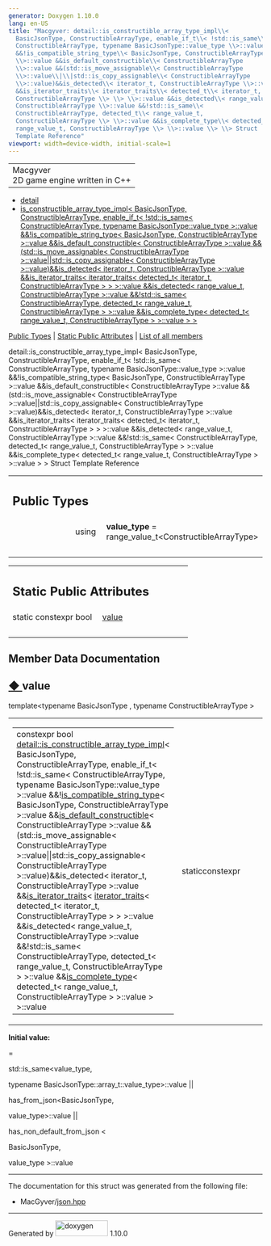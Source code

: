 ```yaml
---
generator: Doxygen 1.10.0
lang: en-US
title: "Macgyver: detail::is_constructible_array_type_impl\\<
  BasicJsonType, ConstructibleArrayType, enable_if_t\\< !std::is_same\\<
  ConstructibleArrayType, typename BasicJsonType::value_type \\>::value
  &&!is_compatible_string_type\\< BasicJsonType, ConstructibleArrayType
  \\>::value &&is_default_constructible\\< ConstructibleArrayType
  \\>::value &&(std::is_move_assignable\\< ConstructibleArrayType
  \\>::value\\|\\|std::is_copy_assignable\\< ConstructibleArrayType
  \\>::value)&&is_detected\\< iterator_t, ConstructibleArrayType \\>::value
  &&is_iterator_traits\\< iterator_traits\\< detected_t\\< iterator_t,
  ConstructibleArrayType \\> \\> \\>::value &&is_detected\\< range_value_t,
  ConstructibleArrayType \\>::value &&!std::is_same\\<
  ConstructibleArrayType, detected_t\\< range_value_t,
  ConstructibleArrayType \\> \\>::value &&is_complete_type\\< detected_t\\<
  range_value_t, ConstructibleArrayType \\> \\>::value \\> \\> Struct
  Template Reference"
viewport: width=device-width, initial-scale=1
---
```


<div id="top">

<div id="titlearea">

<table data-cellspacing="0" data-cellpadding="0">
<colgroup>
<col style="width: 100%" />
</colgroup>
<tbody>
<tr id="projectrow" class="odd">
<td id="projectalign"><div id="projectname">
Macgyver
</div>
<div id="projectbrief">
2D game engine written in C++
</div></td>
</tr>
</tbody>
</table>

</div>

<div id="main-nav">

</div>

<div id="nav-path" class="navpath">

- <a href="namespacedetail.html" class="el">detail</a>
- <a
  href="structdetail_1_1is__constructible__array__type__impl_3_01_basic_json_type_00_01_constructible_ar54e545c8083fe861c90a40ff938a22b7.html"
  class="el">is_constructible_array_type_impl&lt; BasicJsonType,
  ConstructibleArrayType, enable_if_t&lt; !std::is_same&lt;
  ConstructibleArrayType, typename BasicJsonType::value_type &gt;::value
  &amp;&amp;!is_compatible_string_type&lt; BasicJsonType,
  ConstructibleArrayType &gt;::value
  &amp;&amp;is_default_constructible&lt; ConstructibleArrayType
  &gt;::value &amp;&amp;(std::is_move_assignable&lt;
  ConstructibleArrayType &gt;::value||std::is_copy_assignable&lt;
  ConstructibleArrayType &gt;::value)&amp;&amp;is_detected&lt; iterator_t,
  ConstructibleArrayType &gt;::value &amp;&amp;is_iterator_traits&lt;
  iterator_traits&lt; detected_t&lt; iterator_t, ConstructibleArrayType
  &gt; &gt; &gt;::value &amp;&amp;is_detected&lt; range_value_t,
  ConstructibleArrayType &gt;::value &amp;&amp;!std::is_same&lt;
  ConstructibleArrayType, detected_t&lt; range_value_t,
  ConstructibleArrayType &gt; &gt;::value &amp;&amp;is_complete_type&lt;
  detected_t&lt; range_value_t, ConstructibleArrayType &gt; &gt;::value
  &gt; &gt;</a>

</div>

</div>

<div class="header">

<div class="summary">

[Public Types](#pub-types) \| [Static Public
Attributes](#pub-static-attribs) \| [List of all
members](structdetail_1_1is__constructible__array__type__impl_3_01_basic_json_type_00_01_constructible_arc4b829dcf4b2cb214fef8a066d99c28e.html)

</div>

<div class="headertitle">

<div class="title">

detail::is_constructible_array_type_impl\< BasicJsonType,
ConstructibleArrayType, enable_if_t\< !std::is_same\<
ConstructibleArrayType, typename BasicJsonType::value_type \>::value
&&!is_compatible_string_type\< BasicJsonType, ConstructibleArrayType
\>::value &&is_default_constructible\< ConstructibleArrayType \>::value
&&(std::is_move_assignable\< ConstructibleArrayType
\>::value\|\|std::is_copy_assignable\< ConstructibleArrayType
\>::value)&&is_detected\< iterator_t, ConstructibleArrayType \>::value
&&is_iterator_traits\< iterator_traits\< detected_t\< iterator_t,
ConstructibleArrayType \> \> \>::value &&is_detected\< range_value_t,
ConstructibleArrayType \>::value &&!std::is_same\<
ConstructibleArrayType, detected_t\< range_value_t,
ConstructibleArrayType \> \>::value &&is_complete_type\< detected_t\<
range_value_t, ConstructibleArrayType \> \>::value \> \> Struct Template
Reference

</div>

</div>

</div>

<div class="contents">

<table class="memberdecls">
<colgroup>
<col style="width: 50%" />
<col style="width: 50%" />
</colgroup>
<tbody>
<tr class="odd heading">
<td colspan="2"><h2 id="public-types" class="groupheader"><span
id="pub-types"></span> Public Types</h2></td>
</tr>
<tr id="r_a27b3a7d1007755a51043ffbc3381afd0"
class="even memitem:a27b3a7d1007755a51043ffbc3381afd0">
<td class="memItemLeft" style="text-align: right;"
data-valign="top"><span id="a27b3a7d1007755a51043ffbc3381afd0"></span>
using </td>
<td class="memItemRight"
data-valign="bottom"><strong>value_type</strong> =
range_value_t&lt;ConstructibleArrayType&gt;</td>
</tr>
<tr class="odd separator:a27b3a7d1007755a51043ffbc3381afd0">
<td colspan="2" class="memSeparator"> </td>
</tr>
</tbody>
</table>

<table class="memberdecls">
<colgroup>
<col style="width: 50%" />
<col style="width: 50%" />
</colgroup>
<tbody>
<tr class="odd heading">
<td colspan="2"><h2 id="static-public-attributes"
class="groupheader"><span id="pub-static-attribs"></span> Static Public
Attributes</h2></td>
</tr>
<tr id="r_af9e0932ee1c0d23d339ebe1e489d0afd"
class="even memitem:af9e0932ee1c0d23d339ebe1e489d0afd">
<td class="memItemLeft" style="text-align: right;"
data-valign="top">static constexpr bool </td>
<td class="memItemRight" data-valign="bottom"><a
href="#af9e0932ee1c0d23d339ebe1e489d0afd" class="el">value</a></td>
</tr>
<tr class="odd separator:af9e0932ee1c0d23d339ebe1e489d0afd">
<td colspan="2" class="memSeparator"> </td>
</tr>
</tbody>
</table>

## Member Data Documentation

<span id="af9e0932ee1c0d23d339ebe1e489d0afd"></span>

## <span class="permalink">[◆ ](#af9e0932ee1c0d23d339ebe1e489d0afd)</span>value

<div class="memitem">

<div class="memproto">

<div class="memtemplate">

template\<typename BasicJsonType , typename ConstructibleArrayType \>

</div>

<table class="mlabels">
<colgroup>
<col style="width: 50%" />
<col style="width: 50%" />
</colgroup>
<tbody>
<tr class="odd">
<td class="mlabels-left"><table class="memname">
<tbody>
<tr class="odd">
<td class="memname">constexpr bool <a
href="structdetail_1_1is__constructible__array__type__impl.html"
class="el">detail::is_constructible_array_type_impl</a>&lt;
BasicJsonType, ConstructibleArrayType, enable_if_t&lt; !std::is_same&lt;
ConstructibleArrayType, typename BasicJsonType::value_type &gt;::value
&amp;&amp;!<a href="structdetail_1_1is__compatible__string__type.html"
class="el">is_compatible_string_type</a>&lt; BasicJsonType,
ConstructibleArrayType &gt;::value &amp;&amp;<a
href="structdetail_1_1is__default__constructible.html"
class="el">is_default_constructible</a>&lt; ConstructibleArrayType
&gt;::value &amp;&amp;(std::is_move_assignable&lt;
ConstructibleArrayType &gt;::value||std::is_copy_assignable&lt;
ConstructibleArrayType &gt;::value)&amp;&amp;is_detected&lt; iterator_t,
ConstructibleArrayType &gt;::value &amp;&amp;<a
href="structdetail_1_1is__iterator__traits.html"
class="el">is_iterator_traits</a>&lt; <a
href="structdetail_1_1iterator__traits.html"
class="el">iterator_traits</a>&lt; detected_t&lt; iterator_t,
ConstructibleArrayType &gt; &gt; &gt;::value &amp;&amp;is_detected&lt;
range_value_t, ConstructibleArrayType &gt;::value
&amp;&amp;!std::is_same&lt; ConstructibleArrayType, detected_t&lt;
range_value_t, ConstructibleArrayType &gt; &gt;::value &amp;&amp;<a
href="structdetail_1_1is__complete__type.html"
class="el">is_complete_type</a>&lt; detected_t&lt; range_value_t,
ConstructibleArrayType &gt; &gt;::value &gt; &gt;::value</td>
</tr>
</tbody>
</table></td>
<td class="mlabels-right"><span class="mlabels"><span
class="mlabel">static</span><span
class="mlabel">constexpr</span></span></td>
</tr>
</tbody>
</table>

</div>

<div class="memdoc">

**Initial value:**

<div class="fragment">

<div class="line">

=

</div>

<div class="line">

std::is_same\<value_type,

</div>

<div class="line">

<span class="keyword">typename</span>
BasicJsonType::array_t::value_type\>::value \|\|

</div>

<div class="line">

has_from_json\<BasicJsonType,

</div>

<div class="line">

value_type\>::value \|\|

</div>

<div class="line">

has_non_default_from_json \<

</div>

<div class="line">

BasicJsonType,

</div>

<div class="line">

value_type \>::value

</div>

</div>

</div>

</div>

------------------------------------------------------------------------

The documentation for this struct was generated from the following file:

- MacGyver/<a href="json_8hpp_source.html" class="el">json.hpp</a>

</div>

------------------------------------------------------------------------

<span class="small">Generated
by [<img src="doxygen.svg" class="footer" width="104" height="31"
alt="doxygen" />](https://www.doxygen.org/index.html) 1.10.0</span>
